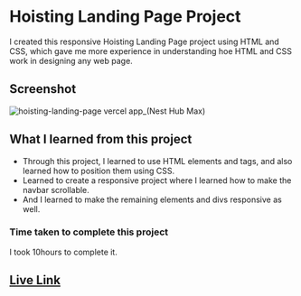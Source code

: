 # Hoisting Landing Page Project
I created this responsive Hoisting Landing Page project using HTML and CSS, which gave me more experience in understanding hoe HTML and CSS work in designing any web page.
## Screenshot
![hoisting-landing-page vercel app_(Nest Hub Max)](https://github.com/vibhamaurya05/Hoisting-Landing-Page/assets/138363991/74cb66cb-63f9-4744-ae67-5ae3b4d70c22)
## What I learned from this project
* Through this project, I learned to use HTML elements and tags, and also learned how to position them using CSS.
* Learned to create a responsive project where I learned how to make the navbar scrollable.
* And I learned to make the remaining elements and divs responsive as well.
### Time taken to complete this project
I took 10hours to complete it.
## [Live Link](https://hoisting-landing-page.vercel.app/)
